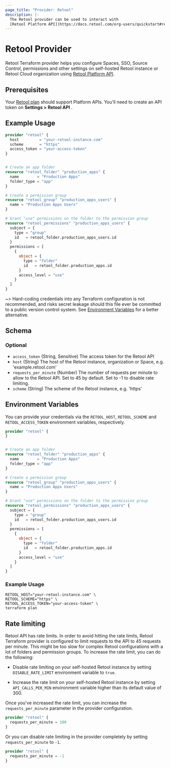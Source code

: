 ```yaml
---
page_title: "Provider: Retool"
description: |-
  The Retool provider can be used to interact with 
  [Retool Platform API](https://docs.retool.com/org-users/quickstart#retool-api) to configure your Retool instance and Spaces.
---
```


# Retool Provider

Retool Terraform provider helps you configure Spaces, SSO, Source Control, permissions and other settings on 
self-hosted Retool instance or Retool Cloud organization using [Retool Platform API](https://docs.retool.com/org-users/quickstart#retool-api).

## Prerequisites
Your [Retool plan](https://retool.com/pricing) should support Platform APIs. You'll need to create an API token on **Settings > Retool API** .

## Example Usage

```terraform
provider "retool" {
  host         = "your-retool-instance.com"
  scheme       = "https"
  access_token = "your-access-token"
}


# Create an app folder
resource "retool_folder" "production_apps" {
  name        = "Production Apps"
  folder_type = "app"
}

# Create a permission group
resource "retool_group" "production_apps_users" {
  name = "Production Apps Users"
}

# Grant "use" permissions on the folder to the permission group
resource "retool_permissions" "production_apps_users" {
  subject = {
    type = "group"
    id   = retool_folder.production_apps_users.id
  }
  permissions = [
    {
      object = {
        type = "folder"
        id   = retool_folder.production_apps.id
      }
      access_level = "use"
    }
  ]
}
```

~> Hard-coding credentials into any Terraform configuration is not recommended, and risks secret leakage should this
file ever be committed to a public version control system. See [Environment Variables](#environment-variables) for a
better alternative.

<!-- schema generated by tfplugindocs -->
## Schema

### Optional

- `access_token` (String, Sensitive) The access token for the Retool API
- `host` (String) The host of the Retool instance, organization or Space, e.g. 'example.retool.com'
- `requests_per_minute` (Number) The number of requests per minute to allow to the Retool API. Set to 45 by default. Set to -1 to disable rate limiting.
- `scheme` (String) The scheme of the Retool instance, e.g. 'https'

## Environment Variables

You can provide your credentials via the `RETOOL_HOST`, `RETOOL_SCHEME` and `RETOOL_ACCESS_TOKEN`
environment variables, respectively.

```terraform
provider "retool" {
}


# Create an app folder
resource "retool_folder" "production_apps" {
  name        = "Production Apps"
  folder_type = "app"
}

# Create a permission group
resource "retool_group" "production_apps_users" {
  name = "Production Apps Users"
}

# Grant "use" permissions on the folder to the permission group
resource "retool_permissions" "production_apps_users" {
  subject = {
    type = "group"
    id   = retool_folder.production_apps_users.id
  }
  permissions = [
    {
      object = {
        type = "folder"
        id   = retool_folder.production_apps.id
      }
      access_level = "use"
    }
  ]
}
```

### Example Usage

```shell
RETOOL_HOST="your-retool-instance.com" \
RETOOL_SCHEME="https" \
RETOOL_ACCESS_TOKEN="your-access-token" \
terraform plan
```

## Rate limiting
Retool API has rate limits. In order to avoid hitting the rate limits, Retool Terraform provider is configured to limit requests to the API to 45 requests per minute.
This might be too slow for complex Retool configurations with a lot of folders and permission groups. To increase the rate limit, you can do the following:

- Disable rate limiting on your self-hosted Retool instance by setting `DISABLE_RATE_LIMIT` environment variable to `true`.

- Increase the rate limit on your self-hosted Retool instance by setting `API_CALLS_PER_MIN` environment variable higher than its default value of 300.

Once you've increased the rate limit, you can increase the `requests_per_minute` parameter in the provider configuration.

```terraform
provider "retool" {
  requests_per_minute = 100
}
```

Or you can disable rate limiting in the provider completely by setting `requests_per_minute` to `-1`.

```terraform
provider "retool" {
  requests_per_minute = -1
}
```
